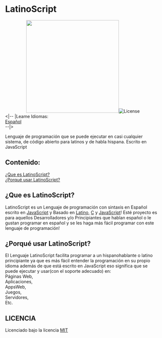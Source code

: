 # LatinoScript
<div align="center"><img src="https://github.com/Trollhunters501/LatinoScript/raw/main/Archivos%20del%20Repo/20230702_205240_0000.png" width="300" height="300"/><img src="https://img.shields.io/npm/l/vue.svg" alt="License"/></div>
<|-- |Leame Idiomas:<br/>
  <a href="https://github.com/Trollhunters501/LatinoScript/blob/main/README.md">Español</a><br/>--|><br/>
<p>Lenguaje de programación que se puede ejecutar en casi cualquier sistema, de código abierto para latinos y de habla hispana. Escrito en JavaScript</p>
<h2>Contenido:</h2>
<a href="#que-es-latinoscript">¿Que es LatinoScript?</a><br/>
<a href="#porqu%C3%A9-usar-latinoscript">¿Porqué usar LatinoScript?</a>
<h2>¿Que es LatinoScript?</h2>
LatinoScript es un Lenguaje de programación con sintaxis en Español escrito en <a href="https://es.m.wikipedia.org/wiki/JavaScript">JavaScript</a> y Basado en <a href="https://www.google.com/url?sa=t&source=web&rct=j&opi=89978449&url=https://es.m.wikipedia.org/wiki/Latino_(lenguaje_de_programaci%25C3%25B3n)&ved=2ahUKEwiJ3e2P1vH_AhUAkmoFHafvC8sQFnoECC0QAQ&usg=AOvVaw0lWjeNNCE2nJD6B7q1HHCU">Latino</a>, <a href="https://es.wikipedia.org/wiki/C_(lenguaje_de_programaci%C3%B3n)">C</a> y <a href="https://es.m.wikipedia.org/wiki/JavaScript">JavaScript</a>! Esté proyecto es para aquellos Desarrolladores y/o Principiantes que hablan español o le gustan programar en español y se les haga más fácil programar con este lenguaje de programación!
<h2>¿Porqué usar LatinoScript?</h2>
El Lenguaje LatinoScript facilita programar a un hispanohablante o latino principiante ya que es más fácil entender la programación en su propio idioma además de que está escrito en JavaScript eso significa que se puede ejecutar y usar(con el soporte adecuado) en:<br/>Páginas Web,<br/>Aplicaciones,<br/>AppsWeb,<br/>Juegos,<br/>Servidores,<br/>Etc.
<h2>LICENCIA</h2>
Licenciado bajo la licencia <a href="">MIT</a>
